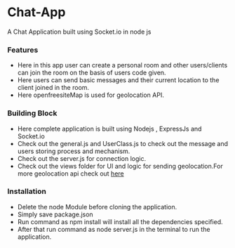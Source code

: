 # Chat-App
A  Chat Application built using Socket.io in node js

### Features
* Here in this app user can create a personal room and other users/clients can join the room on the basis of users code given.
* Here users can send basic messages and their current location to the client joined in the room.
* Here openfreesiteMap is used for geolocation API.

### Building Block
* Here complete application is built using Nodejs , ExpressJs and Socket.io
* Check out the general.js and UserClass.js to check out the message and users storing process and mechanism.
* Check out the server.js for connection logic.
* Check out the views folder for UI and logic for sending geolocation.For more geolocation api check out [here](https://developer.mozilla.org/en-US/docs/Web/API/Geolocation_API)

### Installation
* Delete the node Module before cloning the application.
* Simply save package.json 
* Run command as npm install will install all the dependencies specified.
* After that run command as node server.js in the terminal to run the application.
